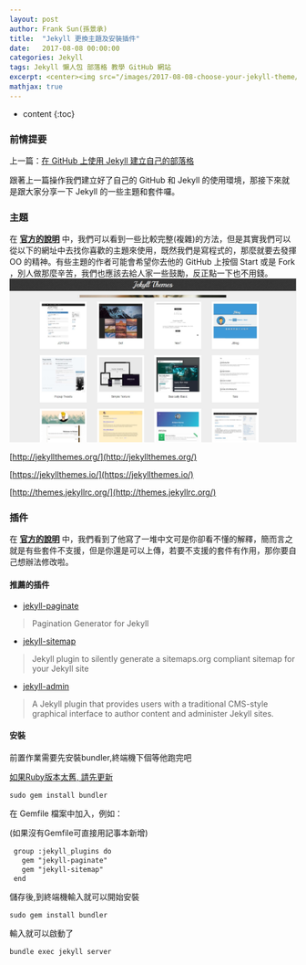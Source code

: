```yaml
---
layout: post
author: Frank Sun(孫景承)
title:  "Jekyll 更換主題及安裝插件"
date:   2017-08-08 00:00:00
categories: Jekyll
tags: Jekyll 懶人包 部落格 教學 GitHub 網站
excerpt: <center><img src="/images/2017-08-08-choose-your-jekyll-theme/2017-08-08-choose-your-jekyll-theme-image1.jpg" width="500" alt="Jekyll 更換主題及安裝插件" title="Jekyll 更換主題及安裝插件"/></center><br/>跟著上一篇操作我們建立好了自己的 GitHub 和 Jekyll 的使用環境，那接下來就是跟大家分享一下 Jekyll 的一些主題和套件囉。
mathjax: true
---
```


* content
{:toc}

### **前情提要**
上一篇：[在 GitHub 上使用 Jekyll 建立自己的部落格](https://frank198978104.github.io/2017/07/28/welcome-to-jekyll/)

跟著上一篇操作我們建立好了自己的 GitHub 和 Jekyll 的使用環境，那接下來就是跟大家分享一下 Jekyll 的一些主題和套件囉。

### **主題**
在 **[官方的說明](http://jekyllcn.com/docs/themes/)** 中，我們可以看到一些比較完整(複雜)的方法，但是其實我們可以從以下的網址中去找你喜歡的主題來使用，既然我們是寫程式的，那麼就要去發揮 OO 的精神。有些主題的作者可能會希望你去他的 GitHub 上按個 Start 或是 Fork ，別人做那麼辛苦，我們也應該去給人家一些鼓勵，反正點一下也不用錢。
![Jekyll主題範例圖](/images/2017-08-08-choose-your-jekyll-theme/2017-08-08-choose-your-jekyll-theme-image1.jpg)

[http://jekyllthemes.org/](http://jekyllthemes.org/)

[https://jekyllthemes.io/](https://jekyllthemes.io/)

[http://themes.jekyllrc.org/](http://themes.jekyllrc.org/)

### **插件**
在 **[官方的說明](http://jekyllcn.com/docs/plugins/)** 中，我們看到了他寫了一堆中文可是你卻看不懂的解釋，簡而言之就是有些套件不支援，但是你還是可以上傳，若要不支援的套件有作用，那你要自己想辦法修改啦。

#### 推薦的插件

* [jekyll-paginate](https://github.com/jekyll/jekyll-paginate)
>Pagination Generator for Jekyll
* [jekyll-sitemap](https://github.com/jekyll/jekyll-sitemap)
>Jekyll plugin to silently generate a sitemaps.org compliant sitemap for your Jekyll site
* [jekyll-admin](https://github.com/jekyll/jekyll-admin)
>A Jekyll plugin that provides users with a traditional CMS-style graphical interface to author content and administer Jekyll sites.

#### 安裝

前置作業需要先安裝bundler,終端機下個等他跑完吧

[如果Ruby版本太舊, 請先更新](https://www.ruby-lang.org/zh_tw/)

```
sudo gem install bundler
```

在 Gemfile 檔案中加入，例如：

(如果沒有Gemfile可直接用記事本新增)

```
 group :jekyll_plugins do
   gem "jekyll-paginate"
   gem "jekyll-sitemap"
 end
 ```

儲存後,到終端機輸入就可以開始安裝

```
sudo gem install bundler
```
輸入就可以啟動了

```
bundle exec jekyll server
```